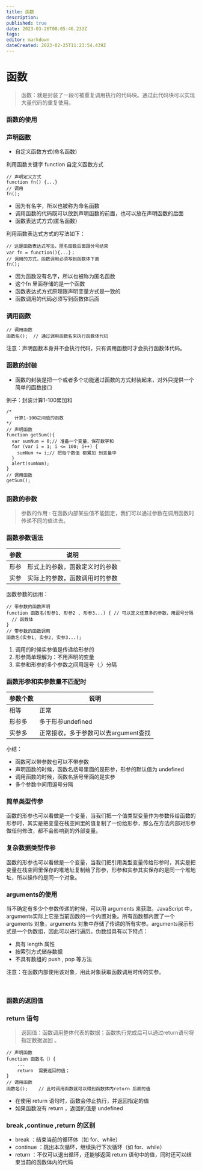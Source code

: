 ```yaml
---
title: 函数
description: 
published: true
date: 2023-03-26T08:05:46.233Z
tags: 
editor: markdown
dateCreated: 2023-02-25T11:23:54.439Z
---
```


# 函数

> 函数：就是封装了一段可被重复调用执行的代码块。通过此代码块可以实现大量代码的重复使用。

### 函数的使用

### 声明函数

* 自定义函数方式(命名函数)

利用函数关键字 function 自定义函数方式

```
// 声明定义方式
function fn() {...}
// 调用
fn();
```

* 因为有名字，所以也被称为命名函数
* 调用函数的代码既可以放到声明函数的前面，也可以放在声明函数的后面
* 函数表达式方式(匿名函数）

利用函数表达式方式的写法如下：

```
// 这是函数表达式写法，匿名函数后面跟分号结束
var fn = function(){...}；
// 调用的方式，函数调用必须写到函数体下面
fn();
```

* 因为函数没有名字，所以也被称为匿名函数
* 这个fn 里面存储的是一个函数
* 函数表达式方式原理跟声明变量方式是一致的
* 函数调用的代码必须写到函数体后面

### 调用函数

```
// 调用函数
函数名();  // 通过调用函数名来执行函数体代码
```

注意：声明函数本身并不会执行代码，只有调用函数时才会执行函数体代码。

### 函数的封装

* 函数的封装是把一个或者多个功能通过函数的方式封装起来，对外只提供一个简单的函数接口

例子：封装计算1-100累加和

```
/*
   计算1-100之间值的函数
*/
// 声明函数
function getSum(){
  var sumNum = 0;// 准备一个变量，保存数字和
  for (var i = 1; i <= 100; i++) {
    sumNum += i;// 把每个数值 都累加 到变量中
  }
  alert(sumNum);
}
// 调用函数
getSum();
```

## 

### 函数的参数

> 参数的作用 : 在函数内部某些值不能固定，我们可以通过参数在调用函数时传递不同的值进去。

### 函数参数语法

| 参数 | 说明                           |
| ------ | -------------------------------- |
| 形参 | 形式上的参数，函数定义时的参数 |
| 实参 | 实际上的参数，函数调用时的参数 |

函数参数的运用：

```
// 带参数的函数声明
function 函数名(形参1, 形参2 , 形参3...) { // 可以定义任意多的参数，用逗号分隔
  // 函数体
}
// 带参数的函数调用
函数名(实参1, 实参2, 实参3...);
```

1. 调用的时候实参值是传递给形参的
2. 形参简单理解为：不用声明的变量
3. 实参和形参的多个参数之间用逗号（,）分隔

### 函数形参和实参数量不匹配时

| 参数个数 | 说明                                 |
| ---------- | -------------------------------------- |
| 相等     | 正常                                 |
| 形参多   | 多于形参undefined                    |
| 实参多   | 正常接收，多于参数可以去argument查找 |

小结：

* 函数可以带参数也可以不带参数
* 声明函数的时候，函数名括号里面的是形参，形参的默认值为 undefined
* 调用函数的时候，函数名括号里面的是实参
* 多个参数中间用逗号分隔

### 简单类型传参

函数的形参也可以看做是一个变量，当我们把一个值类型变量作为参数传给函数的形参时，其实是把变量在栈空间里的值复制了一份给形参，那么在方法内部对形参做任何修改，都不会影响到的外部变量。

### 复杂数据类型传参

函数的形参也可以看做是一个变量，当我们把引用类型变量传给形参时，其实是把变量在栈空间里保存的堆地址复制给了形参，形参和实参其实保存的是同一个堆地址，所以操作的是同一个对象。

### arguments的使用

当不确定有多少个参数传递的时候，可以用 arguments 来获取。JavaScript 中，arguments实际上它是当前函数的一个内置对象。所有函数都内置了一个 arguments 对象，arguments 对象中存储了传递的所有实参。arguments展示形式是一个伪数组，因此可以进行遍历。伪数组具有以下特点：

* 具有 length 属性
* 按索引方式储存数据
* 不具有数组的 push , pop 等方法

注意：在函数内部使用该对象，用此对象获取函数调用时传的实参。

‍

### 函数的返回值

### return 语句

> 返回值：函数调用整体代表的数据；函数执行完成后可以通过return语句将指定数据返回 。

```
// 声明函数
function 函数名（）{
    ...
    return  需要返回的值；
}
// 调用函数
函数名();    // 此时调用函数就可以得到函数体内return 后面的值
```

* 在使用 return 语句时，函数会停止执行，并返回指定的值
* 如果函数没有 return ，返回的值是 undefined

### break ,continue ,return 的区别

* break ：结束当前的循环体（如 for、while）
* continue ：跳出本次循环，继续执行下次循环（如 for、while）
* return ：不仅可以退出循环，还能够返回 return 语句中的值，同时还可以结束当前的函数体内的代码

‍

‍